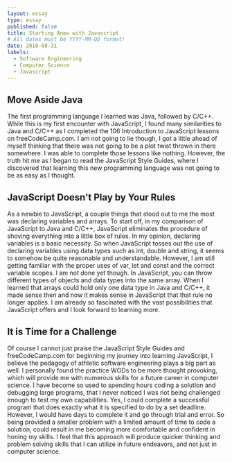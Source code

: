 ```yaml
---
layout: essay
type: essay
published: false
title: Starting Anew with Javascript
# All dates must be YYYY-MM-DD format!
date: 2018-08-31
labels:
  - Software Engineering
  - Computer Science
  - Javascript
---
```


## Move Aside Java
The first programming language I learned was Java, followed by C/C++. While this is my first encounter with JavaScript, I found many similarities to Java and C/C++ as I completed the 106 Introduction to JavaScript lessons on freeCodeCamp.com. I am not going to lie though, I got a little ahead of myself thinking that there was not going to be a plot twist thrown in there somewhere. I was able to complete those lessons like nothing. However, the truth hit me as I began to read the JavaScript Style Guides, where I discovered that learning this new programming language was not going to be as easy as I thought.

## JavaScript Doesn't Play by Your Rules
As a newbie to JavaScript, a couple things that stood out to me the most was declaring variables and arrays. To start off, in my comparison of JavaScript to Java and C/C++, JavaScript eliminates the procedure of shoving everything into a little box of rules. In my opinion, declaring variables is a basic necessity. So when JavaScript tosses out the use of declaring variables using data types such as int, double and string, it seems to somehow be quite reasonable and understandable. However, I am still getting familiar with the proper uses of var, let and const and the correct variable scopes. I am not done yet though. In JavaScript, you can throw different types of objects and data types into the same array. When I learned that arrays could hold only one data type in Java and C/C++, it made sense then and now it makes sense in JavaScript that that rule no longer applies. I am already so fascinated with the vast possibilities that JavaScript offers and I look forward to learning more.

## It is Time for a Challenge
Of course I cannot just praise the JavaScript Style Guides and freeCodeCamp.com for beginning my journey into learning JavaScript, I believe the pedagogy of athletic software engineering plays a big part as well. I personally found the practice WODs to be more thought provoking, which will provide me with numerous skills for a future career in computer science. I have become so used to spending hours coding a solution and debugging large programs, that I never noticed I was not being challenged enough to test my own capabilities. Yes, I could complete a successful program that does exactly what it is specified to do by a set deadline. However, I would have days to complete it and go through trial and error. So being provided a smaller problem with a limited amount of time to code a solution, could result in me becoming more comfortable and confident in honing my skills. I feel that this approach will produce quicker thinking and problem solving skills that I can utilize in future endeavors, and not just in computer science.
